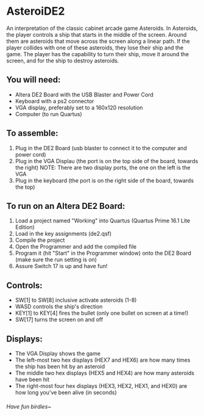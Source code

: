 # AsteroiDE2
An interpretation of the classic cabinet arcade game Asteroids. In Asteroids, the player controls a ship that starts in the middle of the screen. Around them are asteroids that move across the screen along a linear path. If the player collides with one of these asteroids, they lose their ship and the game. The player has the capability to turn their ship, move it around the screen, and for the ship to destroy asteroids.


## You will need:
- Altera DE2 Board with the USB Blaster and Power Cord
- Keyboard with a ps2 connector
- VGA display, preferably set to a 160x120 resolution
- Computer (to run Quartus)

## To assemble:
1. Plug in the DE2 Board (usb blaster to connect it to the computer and power cord)
2. Plug in the VGA Displau (the port is on the top side of the board, towards the right)
  NOTE: There are two display ports, the one on the left is the VGA
3. Plug in the keyboard (the port is on the right side of the board, towards the top)

## To run on an Altera DE2 Board:
1. Load a project named "Working" into Quartus (Quartus Prime 16.1 Lite Edition)
2. Load in the key assignments (de2.qsf)
3. Compile the project
4. Open the Programmer and add the compiled file
5. Program it (hit "Start" in the Programmer window) onto the DE2 Board (make sure the run setting is on)
6. Assure Switch 17 is up and have fun!

## Controls:
- SW[1] to SW[8] inclusive activate asteroids (1-8)
- WASD controls the ship's direction
- KEY[1] to KEY[4] fires the bullet (only one bullet on screen at a time!)
- SW[17] turns the screen on and off

## Displays:
- The VGA Display shows the game
- The left-most two hex displays (HEX7 and HEX6) are how many times the ship has been hit by an asteroid
- The middle two hex displays (HEX5 and HEX4) are how many asteroids have been hit
- The right-most four hex displays (HEX3, HEX2, HEX1, and HEX0) are how long you've been alive (in seconds)

###### Have fun birdies~
